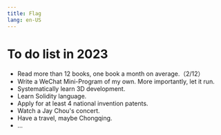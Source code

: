 ```yaml
---
title: Flag
lang: en-US
---
```

# To do list in 2023
+ Read more than 12 books, one book a month on average.（2/12）
+ Write a WeChat Mini-Program of my own. More importantly, let it run.
+ Systematically learn 3D development.
+ Learn Solidity language.
+ Apply for at least 4 national invention patents.
+ Watch a Jay Chou's concert.
+ Have a travel, maybe Chongqing.
+ ...
